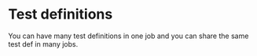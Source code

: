 # Test definitions

You can have many test definitions in one job and you can share the same test def in many jobs.
